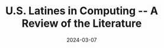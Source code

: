---
title: "U.S. Latines in Computing -- A Review of the Literature"
collection: publications
permalink: /publication/latine_literature_review
excerpt: "Though there is a known issue with enrollment disparities across race/ethnicity in computing, U.S. Latin American (Latine) students have remained chronically underrepresented for decades. In order to actively support the recruitment, retention, performance, and experiences of U.S. Latines, we must make sure that we are carrying out studies with this population across outreach practices, interventions, student outcomes, and testimonies. To offer a more comprehensive understanding of the existing body of work on U.S. Latines in computing, we reviewed computing education papers that either fully center around or dedicate specific analyses to U.S. Latines. We analyzed 53 papers and found the following results: most research focuses on Student Experiences and Institutional Perspectives with very few studies on Research Opportunities; the educational setting tended to be K-12 with a severe lack of community college studies; there is a low number of popular pedagogical practices studied with U.S. Latines; research has mainly focused on students, but seldom focused families despite strong Latine connections to family; there was a strong spike in studies in 2021; and the U.S. location of the studies tended to line up with the U.S. Hispanic populations, but many states are under-performing. We discuss the implications of our findings and suggest future research directions to better understand, recruit, and support Latines in computing."
date: 2024-03-07
venue: 'Proceedings of the 55th ACM Technical Symposium on Computer Science Education (SIGCSE) V. 1'
citation: <b>Ismael Villegas Molina</b>, Audria Montalvo, and Adalbert Gerald Soosai Raj. 2024. U.S. Latines in Computing A Review of the Literature. Proceedings of the 55th ACM Technical Symposium on Computer Science Education (SIGCSE) V. 1. (March 2024). <a href="https://doi.org/10.1145/3626252.3630954"> https://doi.org/10.1145/3626252.3630954</a>
---